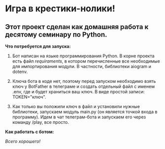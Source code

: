 # Игра в крестики-нолики!

## Этот проект сделан как домашняя работа к десятому семинарy по Python. 

**Что потребуется для запуска:**

1. Бот написан на языке программирования Python. В корне проекта есть файл _requiraments_, в котором перечисленные все необходимые для импортирования модули. В частности, библиотеки aiogram и dotenv.

2. Ключа бота в коде нет, поэтому перед запуском необходимо взять ключ у BotFather в телеграме и создать отдельный файл с именем .env, где и будет храниться ваш ключ. В виде простой записи: TOKEN="ключ". 

3. Как только вы положили ключ в файл и установили нужные библиотеки, запускаем модуль main.py (он является точкой входа в программу). Идем в чат телеграм-бота и запускаем его через команду /play, все просто.

**Как работать с ботом:**



*Всего хорошего!*
